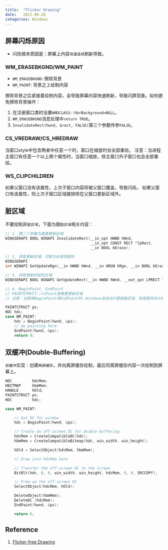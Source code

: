 ```yaml
---
title:  "Flicker Drawing"
date:   2021-06-28
categories: Windows
---
```


## 屏幕闪烁原因

* 闪烁根本原因是：屏幕上内容`快速连续`刷新导致。

### WM_ERASEBKGND/WM_PAINT

* `WM_ERASEBKGND`: 擦除背景
* `WM_PAINT`: 背景之上绘制内容

擦除背景之后紧接着绘制内容，会导致屏幕内容快速刷新，导致闪屏现象。如何避免擦除背景操作：

1. 在注册窗口类时设置`WNDCLASS::hbrBackground=NULL`。
2. `WM_ERASEBKGND`消息处理中`return TRUE`。
3. `InvalidateRect(hwnd, &rect, FALSE)`第三个参数传参`FALSE`。

### CS_VREDRAW/CS_HREDRAW

当窗口style中包含两者中任意一个时，窗口在缩放时会全部重绘。
注意：当进程主窗口有任意一个以上两个属性时，当窗口缩放，除主窗口外子窗口也会全部重绘。

### WS_CLIPCHILDREN

如果父窗口没有该属性，上次子窗口内容将被父窗口覆盖，导致闪烁。
如果父窗口有该属性，则上次子窗口区域被排除在父窗口更新区域外。

## 脏区域

不要绘制非`脏区域`，下面为跟`脏区域`相关内容：

```cpp
// 1. 第二个参数为需要更新区域
WINUSERAPI BOOL WINAPI InvalidateRect(__in_opt HWND hWnd, 
                                      __in_opt CONST RECT *lpRect,
                                      __in BOOL bErase); 

// 2. 获取更新区域，可能为非规则图形
WINUSERAPI
int WINAPI GetUpdateRgn(__in HWND hWnd, __in HRGN hRgn, __in BOOL bErase);

// 3. 获取更新的矩形区域
WINUSERAPI BOOL WINAPI GetUpdateRect(__in HWND hWnd, __out_opt LPRECT lpRect, __in BOOL bErase);

// 4. BeginPaint, EndPaint
// PAINTSTRUCT::rcPaint是需要更新区域
// 注意：当使用BeginPaint和EndPaint时，Windows会自动只更新脏区域，但是额外的计算不能避免

PAINTSTRUCT ps;
HDC hdc;
case WM_PAINT:
    hdc = BeginPaint(hwnd, &ps);
    // do painting here
    EndPaint(hwnd, &ps);
    return 0;
```

## 双缓冲(Double-Buffering)

`双缓冲`实现：创建`离屏缓存`，并向离屏缓存绘制，最后将离屏缓存内容一次绘制到屏幕上。

```cpp
HDC         hdcMem;
HBITMAP     hbmMem;
HANDLE      hOld;
PAINTSTRUCT ps;
HDC         hdc;

case WM_PAINT:

    // Get DC for window
    hdc = BeginPaint(hwnd, &ps);

    // Create an off-screen DC for double-buffering
    hdcMem = CreateCompatibleDC(hdc);
    hbmMem = CreateCompatibleBitmap(hdc, win_width, win_height);

    hOld = SelectObject(hdcMem, hbmMem);

    // Draw into hdcMem here

    // Transfer the off-screen DC to the screen
    BitBlt(hdc, 0, 0, win_width, win_height, hdcMem, 0, 0, SRCCOPY);

    // Free-up the off-screen DC
    SelectObject(hdcMem, hOld);

    DeleteObject(hbmMem);
    DeleteDC (hdcMem);
    EndPaint(hwnd, &ps);

    return 0;
```

## Reference

1. [Flicker-free Drawing](http://www.catch22.net/tuts/win32/flicker-free-drawing#)
